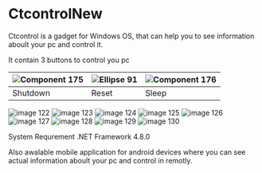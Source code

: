# CtcontrolNew
Ctcontrol is a gadget for Windows OS, that can help you to see information aboult your pc and control it.

It contain 3 buttons to control you pc

| ![Component 175](https://user-images.githubusercontent.com/61418223/159235026-b9d2e77e-2381-434e-a017-314ebda3f75c.png) | ![Ellipse 91](https://user-images.githubusercontent.com/61418223/159234949-df3eff9d-22b3-4106-8a0f-fe56a63d5652.png) | ![Component 176](https://user-images.githubusercontent.com/61418223/159235003-a095157f-ccdf-42b8-a756-b854b8430307.png) |
| -------- | ----- | ----- |
| Shutdown | Reset | Sleep |  

![image 122](https://user-images.githubusercontent.com/61418223/157874182-0cf99e14-9de2-47ab-a4f7-de981cc1f2a6.png)
![image 123](https://user-images.githubusercontent.com/61418223/157874193-2a5491d1-624b-4fed-af71-47b68cf45848.png)
![image 124](https://user-images.githubusercontent.com/61418223/157874199-9e3af925-ac8b-40fd-bdfc-ab98d9b9d5a9.png)
![image 125](https://user-images.githubusercontent.com/61418223/157874205-d69d19e6-36f5-4589-8120-6d812ca4d18f.png)
![image 126](https://user-images.githubusercontent.com/61418223/157874212-4dc2c6d7-84bb-4d0a-b0a9-5822d287cc5c.png)
![image 127](https://user-images.githubusercontent.com/61418223/157874219-c59bfa82-f960-4367-9b9d-0e313151e297.png)
![image 128](https://user-images.githubusercontent.com/61418223/157874223-720b9bf1-7561-4a9e-8253-fcb995b14cef.png)
![image 129](https://user-images.githubusercontent.com/61418223/157874227-0f9eeb24-61ac-4c12-89fc-2a3bb939bc4b.png)
![image 130](https://user-images.githubusercontent.com/61418223/157874229-97ea8e65-5b72-4f1b-a3ab-f283a2369778.png)

System Requrement
.NET Framework 4.8.0

Also awalable mobile application for android devices where you can see actual information aboult your pc and control in remotly.
